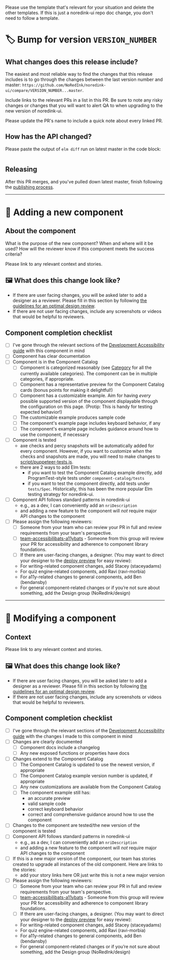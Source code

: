 Please use the template that's relevant for your situation and delete the other templates. If this is just a noredink-ui repo doc change, you don't need to follow a template.

# :label: Bump for version `VERSION_NUMBER`

## What changes does this release include?

The easiest and most reliable way to find the changes that this release includes is to go through the changes between the last version number and master: `https://github.com/NoRedInk/noredink-ui/compare/VERSION_NUMBER...master`.

Include links to the relevant PRs in a list in this PR. Be sure to note any risky changes or changes that you will want to alert QA to when upgrading to the new version of noredink-ui.

Please update the PR's name to include a quick note about every linked PR.

## How has the API changed?

Please paste the output of `elm diff` run on latest master in the code block:

```

```

## Releasing

After this PR merges, and you've pulled down latest master, finish following the [publishing process](https://github.com/NoRedInk/noredink-ui/blob/master/README.md#publishing-a-new-version).

---

# :star2: Adding a new component

## About the component

What is the purpose of the new component? When and where will it be used? How will the reviewer know if this component meets the success criteria?

Please link to any relevant context and stories.

## :framed_picture: What does this change look like?

- If there are user facing changes, you will be asked later to add a designer as a reviewer. Please fill in this section by following [the guidelines for an optimal design review](https://paper.dropbox.com/doc/Guidelines-for-Sharing-User-Facing-Changes-with-Design--BpL8hpJLMugy6033aT5m0JdaAg-bdKGQtYH9qO9I00hUkA6k).
- If there are not user facing changes, include any screenshots or videos that would be helpful to reviewers.

## Component completion checklist

- [ ] I've gone through the relevant sections of the [Development Accessibility guide](https://paper.dropbox.com/doc/Accessibility-guide-4-Development--BiIVdijSaoijjOuhz3iTCJJ1Ag-rGoHpC91pFg3zTrYpvOCQ) with this component in mind
- [ ] Component has clear documentation
- [ ] Component is in the Component Catalog
  - [ ] Component is categorized reasonably (see [Category](https://github.com/NoRedInk/noredink-ui/blob/master/component-catalog-app/Category.elm) for all the currently available categories). The component can be in multiple categories, if appropriate.
  - [ ] Component has a representative preview for the Component Catalog cards (bonus points for making it delightful!)
  - [ ] Component has a customizable example. Aim for having _every_ possible supported version of the component displayable through the configuration on this page. (Protip: This is handy for testing expected behavior!)
  - [ ] The customizable example produces sample code
  - [ ] The component's example page includes keyboard behavior, if any
  - [ ] The component's example page includes guidance around how to use the component, if necessary
- [ ] Component is tested
  - axe checks and percy snapshots will be automatically added for every component. However, if you want to customize _when_ the checks and snapshots are made, you will need to make changes to [script/puppeteer-tests.js](https://github.com/NoRedInk/noredink-ui/blob/master/script/puppeteer-tests.js).
  - there are 2 ways to add Elm tests:
    - if you want to test the Component Catalog example directly, add ProgramTest-style tests under `component-catalog/tests`
    - if you want to test the component directly, add tests under `tests/Spec`. Historically, this has been the more popular Elm testing strategy for noredink-ui.
- [ ] Component API follows standard patterns in noredink-ui
  - e.g., as a dev, I can conveniently add an `nriDescription`
  - and adding a new feature to the component will _not_ require major API changes to the component
- [ ] Please assign the following reviewers:
  - [ ]  Someone from your team who can review your PR in full and review requirements from your team's perspective.
  - [ ]  [team-accessibilibats-a11ybats](https://github.com/orgs/NoRedInk/teams/team-accessibilibats-a11ybats) - Someone from this group will review your PR for accessibility and adherence to component library foundations.
  - [ ]  If there are user-facing changes, a designer. (You may want to direct your designer to the [deploy preview](https://github.com/NoRedInk/noredink-ui#reviews--preview-environments) for easy review):
    - For writing-related component changes, add Stacey (staceyadams)
    - For quiz engine-related components, add Ravi (ravi-morbia)
    - For a11y-related changes to general components, add Ben (bendansby)
    - For general component-related changes or if you’re not sure about something, add the Design group (NoRedInk/design)

---

# :wrench: Modifying a component

## Context

Please link to any relevant context and stories.

## :framed_picture: What does this change look like?

- If there are user facing changes, you will be asked later to add a designer as a reviewer. Please fill in this section by following [the guidelines for an optimal design review](https://paper.dropbox.com/doc/Guidelines-for-Sharing-User-Facing-Changes-with-Design--BpL8hpJLMugy6033aT5m0JdaAg-bdKGQtYH9qO9I00hUkA6k).
- If there are not user facing changes, include any screenshots or videos that would be helpful to reviewers.

## Component completion checklist

- [ ] I've gone through the relevant sections of the [Development Accessibility guide](https://paper.dropbox.com/doc/Accessibility-guide-4-Development--BiIVdijSaoijjOuhz3iTCJJ1Ag-rGoHpC91pFg3zTrYpvOCQ) with the changes I made to this component in mind
- [ ] Changes are clearly documented
  - [ ] Component docs include a changelog
  - [ ] Any new exposed functions or properties have docs
- [ ] Changes extend to the Component Catalog
  - [ ] The Component Catalog is updated to use the newest version, if appropriate
  - [ ] The Component Catalog example version number is updated, if appropriate
  - [ ] Any new customizations are available from the Component Catalog
  - [ ] The component example still has:
    - an accurate preview
    - valid sample code
    - correct keyboard behavior
    - correct and comprehensive guidance around how to use the component
- [ ] Changes to the component are tested/the new version of the component is tested
- [ ] Component API follows standard patterns in noredink-ui
  - e.g., as a dev, I can conveniently add an `nriDescription`
  - and adding a new feature to the component will _not_ require major API changes to the component
- [ ] If this is a new major version of the component, our team has stories created to upgrade all instances of the old component. Here are links to the stories:
  - add your story links here OR just write this is not a new major version
- [ ] Please assign the following reviewers:
  - [ ]  Someone from your team who can review your PR in full and review requirements from your team's perspective.
  - [ ]  [team-accessibilibats-a11ybats](https://github.com/orgs/NoRedInk/teams/team-accessibilibats-a11ybats) - Someone from this group will review your PR for accessibility and adherence to component library foundations.
  - [ ]  If there are user-facing changes, a designer. (You may want to direct your designer to the [deploy preview](https://github.com/NoRedInk/noredink-ui#reviews--preview-environments) for easy review):
    - For writing-related component changes, add Stacey (staceyadams)
    - For quiz engine-related components, add Ravi (ravi-morbia)
    - For a11y-related changes to general components, add Ben (bendansby)
    - For general component-related changes or if you’re not sure about something, add the Design group (NoRedInk/design)
